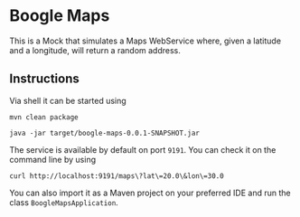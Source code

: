 # Boogle Maps

This is a Mock that simulates a Maps WebService where, given a latitude and
a longitude, will return a random address.

## Instructions

Via shell it can be started using

```
mvn clean package
```

```
java -jar target/boogle-maps-0.0.1-SNAPSHOT.jar
```

The service is available by default on port `9191`. You can check it on the 
command line by using

```
curl http://localhost:9191/maps\?lat\=20.0\&lon\=30.0
``` 

You can also import it as a Maven project on your preferred IDE and 
run the class `BoogleMapsApplication`.
